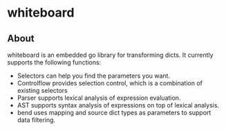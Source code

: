 # whiteboard

## About

whiteboard is an embedded go library for transforming dicts. It currently supports the following functions:

- Selectors can help you find the parameters you want. 
- Controlflow  provides selection control, which is a combination of existing selectors
- Parser supports lexical analysis of expression evaluation.
- AST supports syntax analysis of expressions on top of lexical analysis.
- bend uses mapping and source dict types as parameters to support data filtering. 

